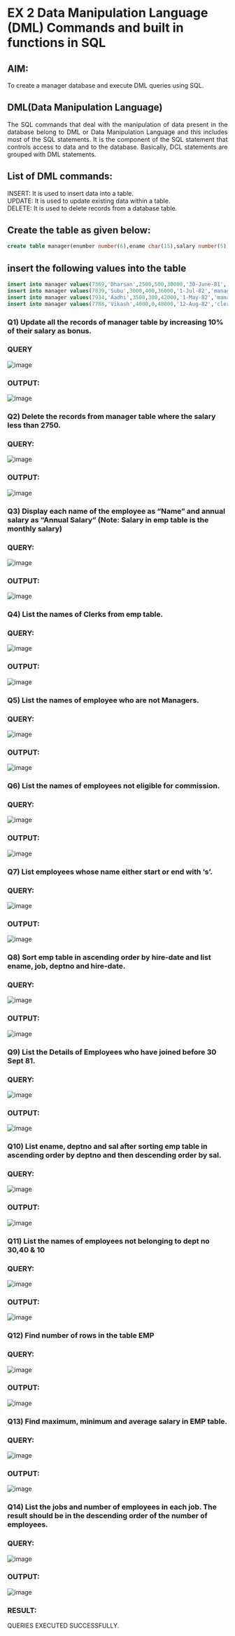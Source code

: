 # EX 2 Data Manipulation Language (DML) Commands and built in functions in SQL
## AIM:
To create a manager database and execute DML queries using SQL.


## DML(Data Manipulation Language)
<div align="justify">
The SQL commands that deal with the manipulation of data present in the database belong to DML or Data Manipulation Language and this includes most of the SQL statements. It is the component of the SQL statement that controls access to data and to the database. Basically, DCL statements are grouped with DML statements.
</div>

## List of DML commands: 
<div align="justify">
INSERT: It is used to insert data into a table.<br>
UPDATE: It is used to update existing data within a table.<br>
DELETE: It is used to delete records from a database table.<br>
</div>

## Create the table as given below:
```sql
create table manager(enumber number(6),ename char(15),salary number(5),commission number(4),annualsalary number(7),Hiredate date,designation char(10),deptno number(2),reporting char(10));
```

## insert the following values into the table
```sql
insert into manager values(7369,'Dharsan',2500,500,30000,'30-June-81','clerk',10,'John');
insert into manager values(7839,'Subu',3000,400,36000,'1-Jul-82','manager',null,'James');
insert into manager values(7934,'Aadhi',3500,300,42000,'1-May-82','manager',30,NULL);
insert into manager values(7788,'Vikash',4000,0,48000,'12-Aug-82','clerk',50,'Bond');
```

### Q1) Update all the records of manager table by increasing 10% of their salary as bonus.

### QUERY
![image](https://github.com/ganeshshanmugavel27/EX-2-Data-Manipulation-Language-DML-and-Data-Control-Language-DCL-Commands/assets/122046208/42e0d337-1e61-4e21-a22e-c527c03f8e8e)




### OUTPUT:
![image](https://github.com/ganeshshanmugavel27/EX-2-Data-Manipulation-Language-DML-and-Data-Control-Language-DCL-Commands/assets/122046208/871d54d8-75c6-4011-ae68-0791d786ca35)



### Q2) Delete the records from manager table where the salary less than 2750.


### QUERY:
![image](https://github.com/ganeshshanmugavel27/EX-2-Data-Manipulation-Language-DML-and-Data-Control-Language-DCL-Commands/assets/122046208/e979b5fb-7f5a-4289-8f80-7d0a30cb32b4)



### OUTPUT:
![image](https://github.com/ganeshshanmugavel27/EX-2-Data-Manipulation-Language-DML-and-Data-Control-Language-DCL-Commands/assets/122046208/ce31f407-aac1-4120-9b10-7139316d8295)



### Q3) Display each name of the employee as “Name” and annual salary as “Annual Salary” (Note: Salary in emp table is the monthly salary)


### QUERY:
![image](https://github.com/ganeshshanmugavel27/EX-2-Data-Manipulation-Language-DML-and-Data-Control-Language-DCL-Commands/assets/122046208/451e0175-d9db-4dd6-a794-0ac89be77b8d)



### OUTPUT:
![image](https://github.com/ganeshshanmugavel27/EX-2-Data-Manipulation-Language-DML-and-Data-Control-Language-DCL-Commands/assets/122046208/d3940f73-9e3d-43dc-990b-dbc21dd2545b)



### Q4)	List the names of Clerks from emp table.


### QUERY:
![image](https://github.com/ganeshshanmugavel27/EX-2-Data-Manipulation-Language-DML-and-Data-Control-Language-DCL-Commands/assets/122046208/c4b9a902-a0c9-4375-9d65-5c92124875cf)



### OUTPUT:

![image](https://github.com/ganeshshanmugavel27/EX-2-Data-Manipulation-Language-DML-and-Data-Control-Language-DCL-Commands/assets/122046208/e8712716-d05a-484d-808d-9ec6e2e59377)




### Q5)	List the names of employee who are not Managers.


### QUERY:
![image](https://github.com/ganeshshanmugavel27/EX-2-Data-Manipulation-Language-DML-and-Data-Control-Language-DCL-Commands/assets/122046208/50641f00-de3a-4cf3-aab7-6da5cc77542e)


### OUTPUT:
![image](https://github.com/ganeshshanmugavel27/EX-2-Data-Manipulation-Language-DML-and-Data-Control-Language-DCL-Commands/assets/122046208/e8071e16-c3a0-45ee-8ba6-141ab03d2d75)



### Q6)	List the names of employees not eligible for commission.


### QUERY:
![image](https://github.com/ganeshshanmugavel27/EX-2-Data-Manipulation-Language-DML-and-Data-Control-Language-DCL-Commands/assets/122046208/4c7c30b0-ad1f-4c60-ade7-62df6ccf48c5)



### OUTPUT:
![image](https://github.com/ganeshshanmugavel27/EX-2-Data-Manipulation-Language-DML-and-Data-Control-Language-DCL-Commands/assets/122046208/1cf5bd02-fc24-494b-a1ca-01e2ad032bd0)



### Q7)	List employees whose name either start or end with ‘s’.


### QUERY:
![image](https://github.com/ganeshshanmugavel27/EX-2-Data-Manipulation-Language-DML-and-Data-Control-Language-DCL-Commands/assets/122046208/498fa7c6-a7ea-4d33-a00f-2032730b2d0c)



### OUTPUT:
![image](https://github.com/ganeshshanmugavel27/EX-2-Data-Manipulation-Language-DML-and-Data-Control-Language-DCL-Commands/assets/122046208/9eefc069-ab23-4e47-8ff1-2890d96b70ae)



### Q8) Sort emp table in ascending order by hire-date and list ename, job, deptno and hire-date.


### QUERY:

![image](https://github.com/ganeshshanmugavel27/EX-2-Data-Manipulation-Language-DML-and-Data-Control-Language-DCL-Commands/assets/122046208/cff55a03-7fdd-4df8-9d10-3c0346aac95d)



### OUTPUT:
![image](https://github.com/ganeshshanmugavel27/EX-2-Data-Manipulation-Language-DML-and-Data-Control-Language-DCL-Commands/assets/122046208/1f2c9c02-6462-4ed9-a372-f1db7c50f137)




### Q9) List the Details of Employees who have joined before 30 Sept 81.


### QUERY:
![image](https://github.com/ganeshshanmugavel27/EX-2-Data-Manipulation-Language-DML-and-Data-Control-Language-DCL-Commands/assets/122046208/c6c2e5c1-ada7-4184-ade0-d052c54f8dd6)



### OUTPUT:
![image](https://github.com/ganeshshanmugavel27/EX-2-Data-Manipulation-Language-DML-and-Data-Control-Language-DCL-Commands/assets/122046208/342ba40e-7dc2-4720-bd92-7a0d86fbc635)



### Q10)	List ename, deptno and sal after sorting emp table in ascending order by deptno and then descending order by sal.


### QUERY:

![image](https://github.com/ganeshshanmugavel27/EX-2-Data-Manipulation-Language-DML-and-Data-Control-Language-DCL-Commands/assets/122046208/278b0bf4-8096-4c8a-9d43-1c492a364522)



### OUTPUT:
![image](https://github.com/ganeshshanmugavel27/EX-2-Data-Manipulation-Language-DML-and-Data-Control-Language-DCL-Commands/assets/122046208/8e728af3-f3d9-4551-9dff-3c563accacc5)



### Q11) List the names of employees not belonging to dept no 30,40 & 10


### QUERY:
![image](https://github.com/ganeshshanmugavel27/EX-2-Data-Manipulation-Language-DML-and-Data-Control-Language-DCL-Commands/assets/122046208/ee151af7-f458-401c-aa88-1f44a6370e07)



### OUTPUT:
![image](https://github.com/ganeshshanmugavel27/EX-2-Data-Manipulation-Language-DML-and-Data-Control-Language-DCL-Commands/assets/122046208/05d139fc-9bc6-4090-a982-7723ec96e3c3)



### Q12) Find number of rows in the table EMP

### QUERY:
![image](https://github.com/ganeshshanmugavel27/EX-2-Data-Manipulation-Language-DML-and-Data-Control-Language-DCL-Commands/assets/122046208/92f21fab-436b-4b8f-a033-f1569a5eaa98)



### OUTPUT:

![image](https://github.com/ganeshshanmugavel27/EX-2-Data-Manipulation-Language-DML-and-Data-Control-Language-DCL-Commands/assets/122046208/7e86e3d1-69a8-4346-be8c-ac7fa8f85966)


### Q13) Find maximum, minimum and average salary in EMP table.

### QUERY:
![image](https://github.com/ganeshshanmugavel27/EX-2-Data-Manipulation-Language-DML-and-Data-Control-Language-DCL-Commands/assets/122046208/e479ae08-1a71-41b3-8bf1-bc9e3cea16c3)



### OUTPUT:
![image](https://github.com/ganeshshanmugavel27/EX-2-Data-Manipulation-Language-DML-and-Data-Control-Language-DCL-Commands/assets/122046208/569faa4a-bf93-454b-b7ae-7f35e45bd538)



### Q14) List the jobs and number of employees in each job. The result should be in the descending order of the number of employees.

### QUERY:
![image](https://github.com/ganeshshanmugavel27/EX-2-Data-Manipulation-Language-DML-and-Data-Control-Language-DCL-Commands/assets/122046208/7d7ef160-e631-424a-a5a2-a22c09c36bdc)



### OUTPUT:
![image](https://github.com/ganeshshanmugavel27/EX-2-Data-Manipulation-Language-DML-and-Data-Control-Language-DCL-Commands/assets/122046208/b0f20b88-7d95-4115-b376-a543fa74c3d1)


### RESULT:
QUERIES EXECUTED SUCCESSFULLY.
